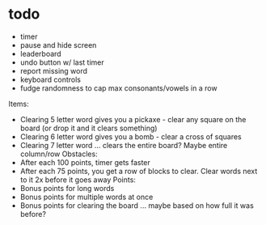 # todo

- timer
- pause and hide screen
- leaderboard
- undo button w/ last timer
- report missing word
- keyboard controls
- fudge randomness to cap max consonants/vowels in a row

Items:
- Clearing 5 letter word gives you a pickaxe - clear any square on the board (or drop it and it clears something)
- Clearing 6 letter word gives you a bomb - clear a cross of squares
- Clearing 7 letter word ... clears the entire board? Maybe entire column/row
Obstacles:
- After each 100 points, timer gets faster
- After each 75 points, you get a row of blocks to clear. Clear words next to it 2x before it goes away
Points:
- Bonus points for long words
- Bonus points for multiple words at once
- Bonus points for clearing the board ... maybe based on how full it was before?
